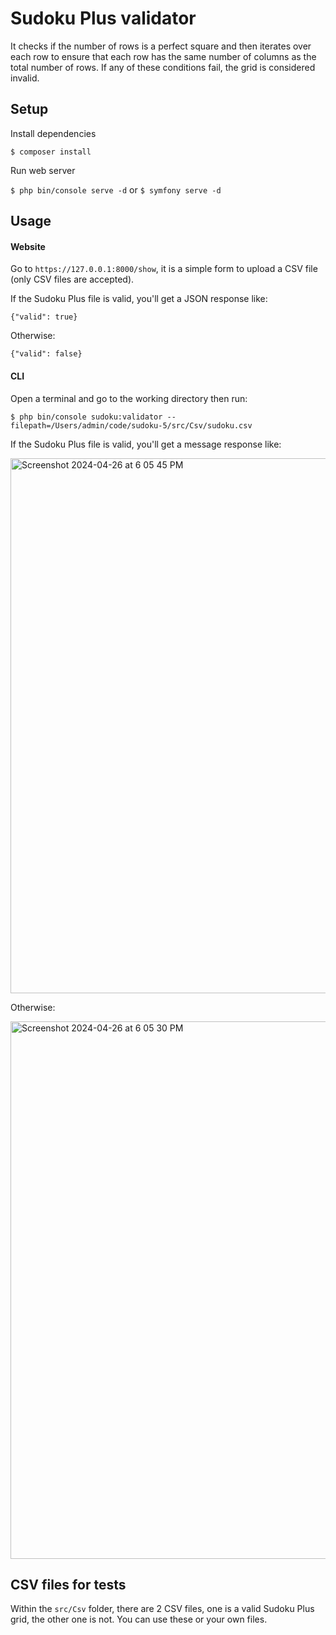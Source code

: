 
# Sudoku Plus validator

It checks if the number of rows is a perfect square and then iterates over each row to ensure that each row has the same number of columns as the total number of rows. If any of these conditions fail, the grid is considered invalid.

## Setup

Install dependencies

`$ composer install`

Run web server

`$ php bin/console serve -d` or `$ symfony serve -d`

## Usage

#### Website

Go to `https://127.0.0.1:8000/show`, it is a simple form to upload a CSV file (only CSV files are accepted).

If the Sudoku Plus file is valid, you'll get a JSON response like:

`{"valid": true}`

Otherwise:

`{"valid": false}`

#### CLI

Open a terminal and go to the working directory then run:

`$ php bin/console sudoku:validator --filepath=/Users/admin/code/sudoku-5/src/Csv/sudoku.csv`

If the Sudoku Plus file is valid, you'll get a message response like:

<img width="856" alt="Screenshot 2024-04-26 at 6 05 45 PM" src="https://github.com/ralphmoran/sudoku/assets/5456155/ba77f3ca-8271-417d-be57-4dcb37f1f054">

Otherwise:

<img width="860" alt="Screenshot 2024-04-26 at 6 05 30 PM" src="https://github.com/ralphmoran/sudoku/assets/5456155/956bad3f-3ef4-4ddf-936e-5aa3c1a8d851">

## CSV files for tests

Within the `src/Csv` folder, there are 2 CSV files, one is a valid Sudoku Plus grid, the other one is not. You can use these or your own files.